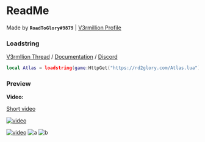 # ReadMe
Made by **`RoadToGlory#9879`** | [V3rmillion Profile](https://v3rmillion.net/member.php?action=profile&uid=2813526)

### Loadstring
[V3rmllion Thread](https://v3rmillion.net/showthread.php?pid=8379542#pid8379542) / [Documentation](https://rd2glory.com/AtlasDocs.html) / [Discord](https://discord.gg/T9DE6eHGCm)
```lua
local Atlas = loadstring(game:HttpGet("https://rd2glory.com/Atlas.lua"))()
```

### Preview

**Video:**

[Short video](https://gyazo.com/c1097678d986cdefd7f1348c43d7cf6e)

[![video](https://img.youtube.com/vi/182Z-ydB90o/0.jpg)](https://www.youtube.com/watch?v=182Z-ydB90o)

[![video](https://img.youtube.com/vi/1_Qd4E9BFRs/0.jpg)](https://www.youtube.com/watch?v=1_Qd4E9BFRs)
![a](https://cdn.discordapp.com/attachments/1022597971449237514/1028795746880847964/Atlas_v1.png)
![b](https://cdn.discordapp.com/attachments/1022597971449237514/1028795747312861254/Atlas_v1_red.png)
